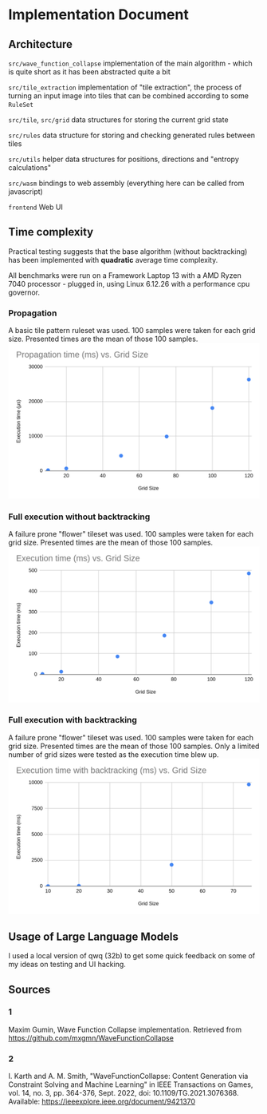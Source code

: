 # Implementation Document

## Architecture

`src/wave_function_collapse` implementation of the main algorithm - which is quite short as it has been abstracted quite a bit

`src/tile_extraction` implementation of "tile extraction", the process of turning an input image into tiles that can be combined according to some `RuleSet`

`src/tile`, `src/grid` data structures for storing the current grid state

`src/rules` data structure for storing and checking generated rules between tiles

`src/utils` helper data structures for positions, directions and "entropy calculations"

`src/wasm` bindings to web assembly (everything here can be called from javascript)

`frontend` Web UI

## Time complexity

Practical testing suggests that the base algorithm (without backtracking) has been implemented with **quadratic** average time complexity.

All benchmarks were run on a Framework Laptop 13 with a AMD Ryzen 7040 processor - plugged in, using Linux 6.12.26 with a performance cpu governor.

### Propagation

A basic tile pattern ruleset was used. 100 samples were taken for each grid size. Presented times are the mean of those 100 samples.
![propagation time vs grid size](./graphs/propagation_time.png)

### Full execution without backtracking

A failure prone "flower" tileset was used. 100 samples were taken for each grid size. Presented times are the mean of those 100 samples.
![propagation time vs grid size](./graphs/execution_no_backtracking.png)

### Full execution with backtracking

A failure prone "flower" tileset was used. 100 samples were taken for each grid size. Presented times are the mean of those 100 samples.
Only a limited number of grid sizes were tested as the execution time blew up.
![propagation time vs grid size](./graphs/execution_reset_backtracking.png)

## Usage of Large Language Models

I used a local version of qwq (32b) to get some quick feedback on some of my ideas on testing and UI hacking.

## Sources

### 1

Maxim Gumin, Wave Function Collapse implementation. Retrieved from https://github.com/mxgmn/WaveFunctionCollapse

### 2

I. Karth and A. M. Smith, "WaveFunctionCollapse: Content Generation via Constraint Solving and Machine Learning" in IEEE Transactions on Games, vol. 14, no. 3, pp. 364-376, Sept. 2022, doi: 10.1109/TG.2021.3076368. Available: https://ieeexplore.ieee.org/document/9421370
